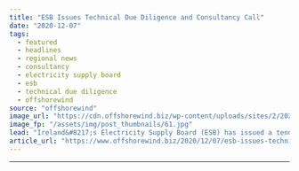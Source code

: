 ```yaml
---
title: "ESB Issues Technical Due Diligence and Consultancy Call"
date: "2020-12-07"
tags: 
  - featured
  - headlines
  - regional news
  - consultancy
  - electricity supply board
  - esb
  - technical due diligence
  - offshorewind
source: "offshorewind"
image_url: "https://cdn.offshorewind.biz/wp-content/uploads/sites/2/2020/12/07100004/ESB-Issues-Technical-Due-Diligence-and-Consultancy-Call.jpg"
image_fp: "/assets/img/post_thumbnails/61.jpg"
lead: "Ireland&#8217;s Electricity Supply Board (ESB) has issued a tender for technical due diligence services"
article_url: "https://www.offshorewind.biz/2020/12/07/esb-issues-technical-due-diligence-and-consultancy-call/"
---
```


---
